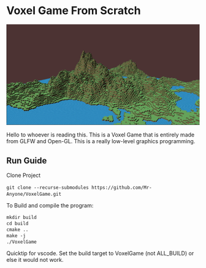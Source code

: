 # Voxel Game From Scratch
![Voxel Game](screenshots/VoxelGame.png)

Hello to whoever is reading this. This is a Voxel Game that is entirely made from GLFW and Open-GL. This is a really low-level graphics programming. 

## Run Guide

Clone Project

`git clone --recurse-submodules https://github.com/Mr-Anyone/VoxelGame.git `

To Build and compile the program:

```
mkdir build 
cd build
cmake ..
make -j 
./VoxelGame
```

Quicktip for vscode. Set the build target to VoxelGame (not ALL_BUILD) or else it would not work. 